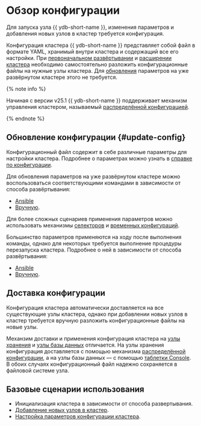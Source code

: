 # Обзор конфигурации

Для запуска узла {{ ydb-short-name }}, изменения параметров и добавления новых узлов в кластер требуется конфигурация.

Конфигурация кластера {{ ydb-short-name }} представляет собой файл в формате YAML, хранимый внутри кластера и содержащий все его настройки. При [первоначальном развёртывании](../deployment-options/manual/index.md) и [расширении кластера](../../maintenance/manual/cluster_expansion.md) необходимо самостоятельно разложить конфигурационные файлы на нужные узлы кластера. Для [обновления](#update-config) параметров на уже развёрнутом кластере этого не требуется.

{% note info %}

 Начиная с версии v25.1 {{ ydb-short-name }} поддерживает механизм управления кластером, называемый [распределённой конфигурацией](../../concepts/glossary.md#distributed-configuration).

{% endnote %}

## Обновление конфигурации {#update-config}

Конфигурационный файл содержит в себе различные параметры для настройки кластера. Подробнее о параметрах можно узнать в [справке по конфигурации](../../reference/configuration/index.md).

Для обновления параметров на уже развёрнутом кластере можно воспользоваться соответствующими командами в зависимости от способа развёртывания:

* [Ansible](../deployment-options/ansible/update-config.md)
* [Вручную](../deployment-options/manual/update-config.md).

Для более сложных сценариев применения параметров можно использовать механизмы [селекторов](dynamic-config-selectors.md) и [временных конфигураций](dynamic-config-volatile-config.md).

Большинство параметров применяются на ходу после выполнения команды, однако для некоторых требуется выполнение процедуры перезапуска кластера. Подробнее о ней в зависимости от способа развёртывания:

* [Ansible](../deployment-options/ansible/restart.md)
* [Вручную](../../maintenance/manual/node_restarting.md).

## Доставка конфигурации

Конфигурация кластера автоматически доставляется на все существующие узлы кластера, однако при добавлении новых узлов в кластер требуется вручную разложить конфигурационные файлы на новые узлы.

Механзим доставки и применения конфигурация кластера на [узлы хранения](../../concepts/glossary.md#storage-node) и [узлы базы данных](../../concepts/glossary.md#database-node) отличается. На узлы хранения конфигурация доставляется с помощью механизма [распределённой конфигурации](../../concepts/glossary.md#distributed-configuration), а на узлы базы данных — с помощью [таблетки Console](../../concepts/glossary.md#console). В обоих случаях конфигурационный файл надежно сохраняется в файловой системе узла.

## Базовые сценарии использования

* Инициализация кластера в зависимости от способа развертывания.
* [Добавление новых узлов в кластер](../../maintenance/manual/cluster_expansion.md).
* [Настройка параметров конфигурации кластера](../../reference/configuration/index.md).
